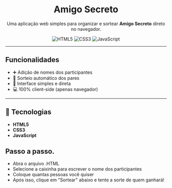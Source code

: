 
<h1 align="center">Amigo Secreto</h1>

<p align="center">
  Uma aplicação web simples para organizar e sortear <strong>Amigo Secreto</strong> direto no navegador.
</p>

<p align="center">
  <!-- Badges -->
  <img alt="HTML5" src="https://img.shields.io/badge/HTML5-E34F26?logo=html5&logoColor=white">
  <img alt="CSS3" src="https://img.shields.io/badge/CSS3-1572B6?logo=css3&logoColor=white">
  <img alt="JavaScript" src="https://img.shields.io/badge/JavaScript-F7DF1E?logo=javascript&logoColor=black">
</p>

---

## Funcionalidades

- ➕ Adição de nomes dos participantes  
- 🔀 Sorteio automático dos pares  
- 🧭 Interface simples e direta  
- 💻 100% client-side (apenas navegador)

---

## 🚀 Tecnologias

- **HTML5**
- **CSS3**
- **JavaScript**

## Passo a passo.

- Abra o arquivo .HTML
- Selecione a caixinha para escrever o nome dos participantes
- Coloque quantas pessoas você quiser
- Após isso, clique em "Sortear" abaixo e tente a sorte de quem ganhará!

